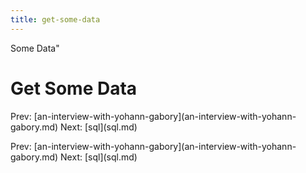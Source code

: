 ```yaml
---
title: get-some-data
---
```


Some Data\"

# Get Some Data

Prev:
\[an-interview-with-yohann-gabory](an-interview-with-yohann-gabory.md)
Next: \[sql](sql.md)

Prev:
\[an-interview-with-yohann-gabory](an-interview-with-yohann-gabory.md)
Next: \[sql](sql.md)
